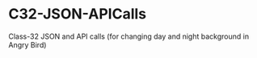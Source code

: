 # C32-JSON-APICalls
Class-32 JSON and API calls (for changing day and night background in Angry Bird)
